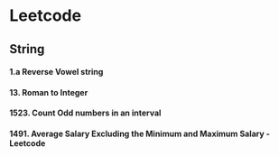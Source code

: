 # Leetcode
## String 
#### 1.a Reverse Vowel string
#### 13. Roman to Integer
#### 1523. Count Odd numbers in an interval
#### 1491. Average Salary Excluding the Minimum and Maximum Salary - Leetcode
